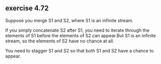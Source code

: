 ## exercise 4.72

Suppose you merge S1 and S2, where S1 is an infinite stream.

If you simply concatenate S2 after S1, you need to iterate through the elements of S1 before the elements of S2 can appear.But S1 is an infinite stream, so the elements of S2 have no chance at all.

You need to stagger S1 and S2 so that both S1 and S2 have a chance to appear.
